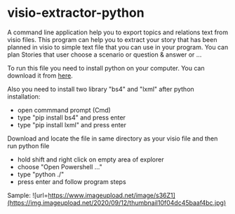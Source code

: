 # visio-extractor-python
A command line application help you to export topics and relations text from visio files.
This program can help you to extract your story that has been planned in visio to simple text file that you can use in your program.
You can plan Stories that user choose a scenario or question & answer or ...

To run this file you need to install python on your computer. You can download it from <a href="https://www.python.org/downloads/">here</a>.

Also you need to install two library "bs4" and "lxml" after python installation:
- open commmand prompt (Cmd)
- type "pip install bs4" and press enter
- type "pip install lxml" and press enter

Download and locate the file in same directory as your visio file and then run python file
- hold shift and right click on empty area of explorer
- choose "Open Powershell ..."
- type "python ./"
- press enter and follow program steps

Sample:
![url=https://www.imageupload.net/image/s36Z1](https://img.imageupload.net/2020/09/12/thumbnail10f04dc45baaf4bc.jpg)
